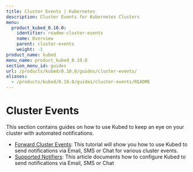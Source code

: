 ```yaml
---
title: Cluster Events | Kubernetes
description: Cluster Events for Kubernetes Clusters
menu:
  product_kubed_0.10.0:
    identifier: readme-cluster-events
    name: Overview
    parent: cluster-events
    weight: -1
product_name: kubed
menu_name: product_kubed_0.10.0
section_menu_id: guides
url: /products/kubed/0.10.0/guides/cluster-events/
aliases:
  - /products/kubed/0.10.0/guides/cluster-events/README
---
```


# Cluster Events

This section contains guides on how to use Kubed to keep an eye on your cluster with automated notifications.

- [Forward Cluster Events](/products/kubed/0.10.0/guides/cluster-events/event-forwarder): This tutorial will show you how to use Kubed to send notifications via Email, SMS or Chat for various cluster events.
- [Supported Notifiers](/products/kubed/0.10.0/guides/cluster-events/notifiers): This article documents how to configure Kubed to send notifications via Email, SMS or Chat
